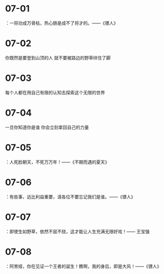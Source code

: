 # 07-01

：一将功成万骨枯，热心肠是成不了将才的。——《镖人》

# 07-02

你既然是要登到山顶的人 就不要被路边的野草绊住了脚

# 07-03

每个人都在用自己有限的认知去探索这个无限的世界

# 07-04

一旦你知道你是谁 你会立刻拿回自己的力量

# 07-05

：人死脸朝天，不死万万年！——《不期而遇的夏天》

# 07-06

：有些事，远比利益重要，请各位不要忘记我们是谁。——《镖人》

# 07-07

：即使生如野草，依然不屈不挠，这才能让人生充满无限好戏！—— 王宝强

# 07-08

：阿育娅，你在见证一个王者的诞生！瞧啊，我的身后，即是大风！——《镖人》

